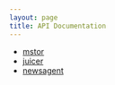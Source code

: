 ```yaml
---
layout: page
title: API Documentation
---
```


- [mstor](mstor/api)
- [juicer](juicer/api)
- [newsagent](newsagent/api)
